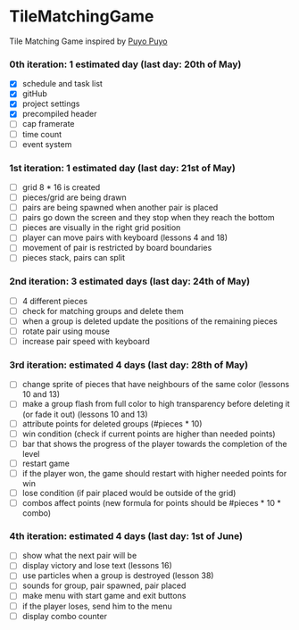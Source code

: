 # TileMatchingGame
Tile Matching Game inspired by [Puyo Puyo](https://www.youtube.com/watch?v=YJjRJ_4gcUw)

### 0th iteration: 1 estimated day (last day: 20th of May)
* [x] schedule and task list
* [x] gitHub
* [x] project settings
* [x] precompiled header
* [ ] cap framerate
* [ ] time count
* [ ] event system

### 1st iteration: 1 estimated day (last day: 21st of May)
* [ ] grid 8 * 16 is created
* [ ] pieces/grid are being drawn
* [ ] pairs are being spawned when another pair is placed
* [ ] pairs go down the screen and they stop when they reach the bottom
* [ ] pieces are visually in the right grid position
* [ ] player can move pairs with keyboard (lessons 4 and 18)
* [ ] movement of pair is restricted by board boundaries
* [ ] pieces stack, pairs can split

### 2nd iteration: 3 estimated days (last day: 24th of May)
* [ ] 4 different pieces
* [ ] check for matching groups and delete them
* [ ] when a group is deleted update the positions of the remaining pieces
* [ ] rotate pair using mouse
* [ ] increase pair speed with keyboard

### 3rd iteration: estimated 4 days (last day: 28th of May)
* [ ] change sprite of pieces that have neighbours of the same color (lessons 10 and 13)
* [ ] make a group flash from full color to high transparency before deleting it (or fade it out) (lessons 10 and 13)
* [ ] attribute points for deleted groups (#pieces * 10)
* [ ] win condition (check if current points are higher than needed points)
* [ ] bar that shows the progress of the player towards the completion of the level
* [ ] restart game
* [ ] if the player won, the game should restart with higher needed points for win
* [ ] lose condition (if pair placed would be outside of the grid)
* [ ] combos affect points (new formula for points should be #pieces * 10 * combo)

### 4th iteration: estimated 4 days (last day: 1st of June)
* [ ] show what the next pair will be
* [ ] display victory and lose text (lessons 16)
* [ ] use particles when a group is destroyed (lesson 38)
* [ ] sounds for group, pair spawned, pair placed
* [ ] make menu with start game and exit buttons
* [ ] if the player loses, send him to the menu
* [ ] display combo counter
